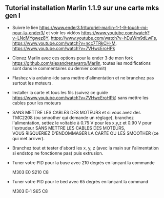 Tutorial installation Marlin 1.1.9 sur une carte mks gen l 
----------------------------------------------------------

* Suivre le lien https://www.ender3.fr/turoriel-marlin-1-1-9-touch-mi-pour-la-ender3/ et voir les vidéos https://www.youtube.com/watch?v=LNdMYgwez8Y, https://www.youtube.com/watch?v=hDuWm9dLwFs, https://www.youtube.com/watch?v=ncc7TRkCH-M, https://www.youtube.com/watch?v=7VHwcEroHPk

* Clonez Marlin avec ces options pour la ender 3 de mon fork https://github.com/alexandrenavarro/Marlin, toutes les modifications sont dans le commentaires du dernier commit)

* Flashez via arduino-ide sans mettre d'alimentation et ne branchez pas surtout les moteurs.

* Installer la carte et tous les fils (suivez ce guide https://www.youtube.com/watch?v=7VHwcEroHPk) sans mettre les cables pour les moteurs

* SANS METTRE LES CABLES DES MOTEURS et si vous avez des TMC2208 (ou smoother qui demande un réglage), branchez l'alimentation,  settez le voltable à 0.75 V pour les x,y,z et 0.90 V pour l'extrudeur SANS METTRE LES CABLES DES MOTEURS, VOUS RISQUERIEZ D'ENDOMMAGER LA CARTE OU LES SMOOTHER (ce qui met arriver).

* Branchez tout et tester d'abord les x, y, z (avec la main sur l'alimentation si endstop ne fonctionne pas) puis extrusion.


* Tuner votre PID pour la buse avec 210 degrés en lançant la commande 

    M303 E0 S210 C8
    
* Tuner votre PID pour le bed avec 65 degrés en lançant la command

    M303 E-1 S65 C8
    



